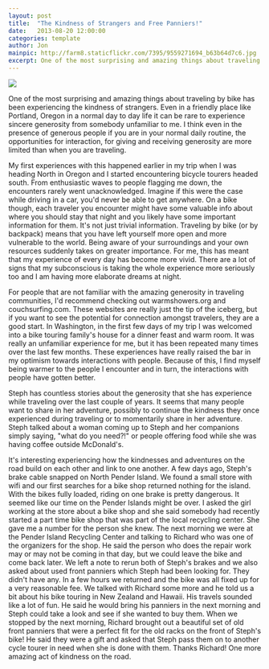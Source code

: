 ```yaml
---
layout: post
title:  "The Kindness of Strangers and Free Panniers!"
date:   2013-08-20 12:00:00
categories: template
author: Jon
mainpic: http://farm8.staticflickr.com/7395/9559271694_b63b64d7c6.jpg
excerpt: One of the most surprising and amazing things about traveling by bike has been experiencing the kindness of strangers
---
```


<img class="left_photo" src="{{ page.mainpic }}" />

One of the most surprising and amazing things about traveling by bike has been experiencing the kindness of strangers.  Even in a friendly place like Portland, Oregon in a normal day to day life it can be rare to experience sincere generosity from somebody unfamiliar to me.  I think even in the presence of generous people if you are in your normal daily routine, the opportunities for interaction, for giving and receiving generosity are more limited than when you are traveling.


My first experiences with this happened earlier in my trip when I was heading North in Oregon and I started encountering bicycle tourers headed south.  From enthusiastic waves to people flagging me down, the encounters rarely went unacknowledged.  Imagine if this were the case while driving in a car, you'd never be able to get anywhere.  On a bike though, each traveler you encounter might have some valuable info about where you should stay that night and you likely have some important information for them.  It's not just trivial information.  Traveling by bike (or by backpack) means that you have left yourself more open and more vulnerable to the world.  Being aware of your surroundings and your own resources suddenly takes on greater importance.  For me, this has meant that my experience of every day has become more vivid.  There are a lot of signs that my subconscious is taking the whole experience more seriously too and I am having more elaborate dreams at night.


For people that are not familiar with the amazing generosity in traveling communities, I'd recommend checking out warmshowers.org and couchsurfing.com.  These websites are really just the tip of the iceberg, but if you want to see the potential for connection amongst travelers, they are a good start.  In Washington, in the first few days of my trip I was welcomed into a bike touring family's house for a dinner feast and warm room.  It was really an unfamiliar experience for me, but it has been repeated many times over the last few months.  These experiences have really raised the bar in my optimism towards interactions with people.  Because of this, I find myself being warmer to the people I encounter and in turn, the interactions with people have gotten better.


Steph has countless stories about the generosity that she has experience while traveling over the last couple of years.  It seems that many people want to share in her adventure, possibly to continue the kindness they once experienced during traveling or to momentarily share in her adventure.  Steph talked about a woman coming up to Steph and her companions simply saying, "what do you need?!" or people offering food while she was having coffee outside McDonald's.  


It's interesting experiencing how the kindnesses and adventures on the road build on each other and link to one another.  A few days ago, Steph's brake cable snapped on North Pender Island.  We found a small store with wifi and our first searches for a bike shop returned nothing for the island.  With the bikes fully loaded, riding on one brake is pretty dangerous.  It seemed like our time on the Pender Islands might be over.  I asked the girl working at the store about a bike shop and she said somebody had recently started a part time bike shop that was part of the local recycling center.  She gave me a number for the person she knew.  The next morning we were at the Pender Island Recycling Center and talking to Richard who was one of the organizers for the shop.  He said the person who does the repair work may or may not be coming in that day, but we could leave the bike and come back later.  We left a note to rerun both of Steph's brakes and we also asked about used front panniers which Steph had been looking for.  They didn't have any.  In a few hours we returned and the bike was all fixed up for a very reasonable fee.  We talked with Richard some more and he told us a bit about his bike touring in New Zealand and Hawaii.  His travels sounded like a lot of fun.  He said he would bring his panniers in the next morning and Steph could take a look and see if she wanted to buy them.  When we stopped by the next morning, Richard brought out a beautiful set of old front panniers that were a perfect fit for the old racks on the front of Steph's bike!  He said they were a gift and asked that Steph pass them on to another cycle tourer in need when she is done with them.  Thanks Richard!  One more amazing act of kindness on the road.
